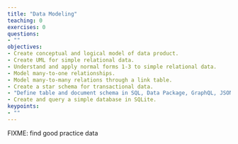 ```yaml
---
title: "Data Modeling"
teaching: 0
exercises: 0
questions:
- ""
objectives:
- Create conceptual and logical model of data product.
- Create UML for simple relational data.
- Understand and apply normal forms 1-3 to simple relational data.
- Model many-to-one relationships.
- Model many-to-many relations through a link table.
- Create a star schema for transactional data.
- "Define table and document schema in SQL, Data Package, GraphQL, JSON Schema, or Python Cerberus."
- Create and query a simple database in SQLite.
keypoints:
- ""
---
```


FIXME: find good practice data

